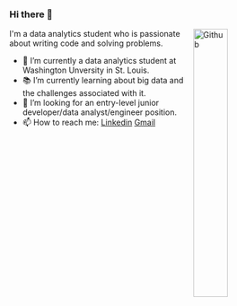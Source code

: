 ### Hi there 👋

<img width="35%" align="right" alt="Github" src="https://user-images.githubusercontent.com/48678280/88862734-4903af80-d201-11ea-968b-9c939d88a37c.gif" />

I'm a data analytics student who is passionate about writing code and solving problems.

- 🔭 I’m currently a data analytics student at Washington Unversity in St. Louis.
- 📚 I’m currently learning about big data and the challenges associated with it.
- 👯 I’m looking for an entry-level junior developer/data analyst/engineer position. 
- 📫 How to reach me: [Linkedin](https://www.linkedin.com/in/jason-o-yun-302a86a3/) [Gmail](mailto:wonhee3472@gmail.com)

